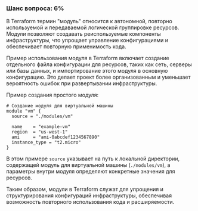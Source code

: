 ### Шанс вопроса: 6%

В Terraform термин "модуль" относится к автономной, повторно используемой и передаваемой логической группировке ресурсов. Модули позволяют создавать реиспользуемые компоненты инфраструктуры, что упрощает управление конфигурациями и обеспечивает повторную применимость кода. 

Пример использования модуля в Terraform включает создание отдельного файла конфигурации для ресурсов, таких как сеть, серверы или базы данных, и импортирование этого модуля в основную конфигурацию. Это делает проект более организованным и уменьшает вероятность ошибок при развертывании инфраструктуры.

Пример создания простого модуля:
```hcl
# Создание модуля для виртуальной машины
module "vm" {
  source = "./modules/vm"

  name    = "example-vm"
  region  = "us-west-1"
  ami     = "ami-0abcdef1234567890"
  instance_type = "t2.micro"
}
```

В этом примере `source` указывает на путь к локальной директории, содержащей модуль для виртуальной машины (`./modules/vm`), а параметры внутри модуля определяют конкретные значения для ресурсов.

Таким образом, модули в Terraform служат для упрощения и структурирования конфигураций инфраструктуры, обеспечивая возможность повторного использования кода и расширяемости.